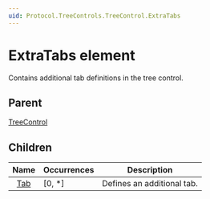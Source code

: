 ```yaml
---
uid: Protocol.TreeControls.TreeControl.ExtraTabs
---
```


# ExtraTabs element

Contains additional tab definitions in the tree control.

## Parent

[TreeControl](xref:Protocol.TreeControls.TreeControl)

## Children

|Name|Occurrences|Description|
|--- |--- |--- |
|&nbsp;&nbsp;[Tab](xref:Protocol.TreeControls.TreeControl.ExtraTabs.Tab)|[0, *]|Defines an additional tab.|

